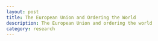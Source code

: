 ```yaml
---
layout: post
title: The European Union and Ordering the World
description: The European Union and ordering the world
category: research
---
```




